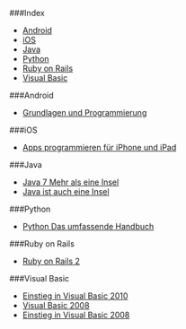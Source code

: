 ###Index
* [Android](#android)
* [iOS](#ios)
* [Java](#java)
* [Python](#python)
* [Ruby on Rails](#rubyonrails)
* [Visual Basic](#visualbasic)

###Android

* [Grundlagen und Programmierung](http://www.dpunkt.de/ebooks_files/free/3436.pdf)

###iOS

* [Apps programmieren für iPhone und iPad](http://openbook.galileocomputing.de/apps_programmieren_fuer_iphone_und_ipad/)

###Java

* [Java 7 Mehr als eine Insel](http://openbook.galileocomputing.de/java7/)
* [Java ist auch eine Insel](http://openbook.galileocomputing.de/javainsel/)

###Python

* [Python Das umfassende Handbuch](http://openbook.galileocomputing.de/python/)

###Ruby on Rails

* [Ruby on Rails 2](http://openbook.galileocomputing.de/ruby_on_rails/)

###Visual Basic

* [Einstieg in Visual Basic 2010](http://openbook.galileocomputing.de/einstieg_vb_2010/)
* [Visual Basic 2008](http://openbook.galileocomputing.de/visualbasic_2008/)
* [Einstieg in Visual Basic 2008](http://openbook.galileocomputing.de/einstieg_vb_2008/)
